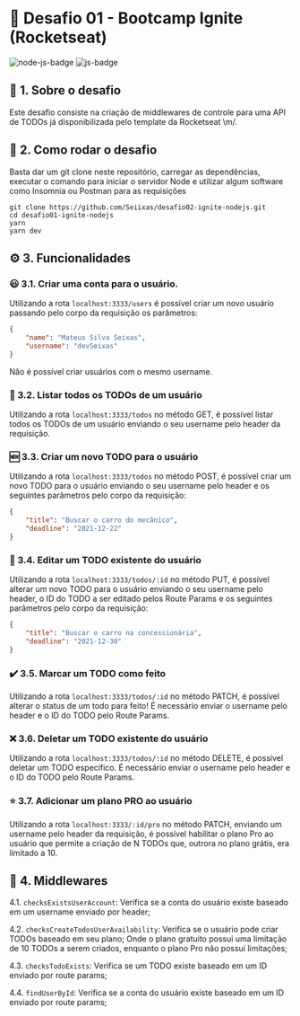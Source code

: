 # 🚀 Desafio 01 - Bootcamp Ignite (Rocketseat)
![node-js-badge](https://img.shields.io/badge/Node.js-43853D?style=for-the-badge&logo=node.js&logoColor=white) ![js-badge](https://img.shields.io/badge/JavaScript-F7DF1E?style=for-the-badge&logo=javascript&logoColor=black)

## 📙 1. Sobre o desafio
Este desafio consiste na criação de middlewares de controle para uma API de TODOs já disponibilizada pelo template da Rocketseat \m/.

## 🏃 2. Como rodar o desafio
Basta dar um git clone neste repositório, carregar as dependências, executar o comando para iniciar o servidor Node e utilizar algum software como Insomnia ou Postman para as requisições
```
git clone https://github.com/Seiixas/desafio02-ignite-nodejs.git
cd desafio01-ignite-nodejs
yarn
yarn dev
```

## ⚙️ 3. Funcionalidades
### 😃 3.1. Criar uma conta para o usuário.
Utilizando a rota `localhost:3333/users` é possível criar um novo usuário passando pelo corpo da requisição os parâmetros: 
```json
{
    "name": "Mateus Silva Seixas",
    "username": "devSeixas"
}
```
Não é possível criar usuários com o mesmo username.

### 📜 3.2. Listar todos os TODOs de um usuário
Utilizando a rota `localhost:3333/todos` no método GET, é possível listar todos os TODOs de um usuário enviando o seu username pelo header da requisição.

### 🆕 3.3. Criar um novo TODO para o usuário
Utilizando a rota `localhost:3333/todos` no método POST, é possível criar um novo TODO para o usuário enviando o seu username pelo header e os seguintes parâmetros pelo corpo da requisição: 
```json
{
    "title": "Buscar o carro do mecânico",
    "deadline": "2021-12-22"
}
```
### 📝 3.4. Editar um TODO existente do usuário
Utilizando a rota `localhost:3333/todos/:id` no método PUT, é possível alterar um novo TODO para o usuário enviando o seu username pelo header, o ID do TODO a ser editado pelos Route Params e os seguintes parâmetros pelo corpo da requisição: 
```json
{
    "title": "Buscar o carro na concessionária",
    "deadline": "2021-12-30"
}
```

### ✔️ 3.5. Marcar um TODO como feito
Utilizando a rota `localhost:3333/todos/:id` no método PATCH, é possível alterar o status de um todo para feito! É necessário enviar o username pelo header e o ID do TODO pelo Route Params.

### ❌ 3.6. Deletar um TODO existente do usuário
Utilizando a rota `localhost:3333/todos/:id` no método DELETE, é possível deletar um TODO específico. É necessário enviar o username pelo header e o ID do TODO pelo Route Params.

### ⭐ 3.7. Adicionar um plano PRO ao usuário
Utilizando a rota `localhost:3333/:id/pro` no método PATCH, enviando um username pelo header da requisição, é possível habilitar o plano Pro ao usuário que permite a criação de N TODOs que, outrora no plano grátis, era limitado a 10.

## 🔀 4. Middlewares

4.1. `checksExistsUserAccount`: Verifica se a conta do usuário existe baseado em um username enviado por header;

4.2. `checksCreateTodosUserAvailability`: Verifica se o usuário pode criar TODOs baseado em seu plano; Onde o plano gratuito possui uma limitação de 10 TODOs a serem criados, enquanto o plano Pro não possui limitações;

4.3. `checksTodoExists`: Verifica se um TODO existe baseado em um ID enviado por route params;

4.4. `findUserById`: Verifica se a conta do usuário existe baseado em um ID enviado por route params;
